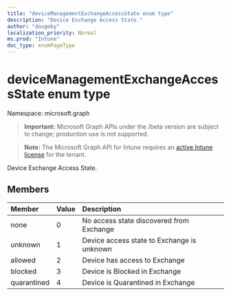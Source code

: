 ```yaml
---
title: "deviceManagementExchangeAccessState enum type"
description: "Device Exchange Access State."
author: "dougeby"
localization_priority: Normal
ms.prod: "Intune"
doc_type: enumPageType
---
```


# deviceManagementExchangeAccessState enum type

Namespace: microsoft.graph

> **Important:** Microsoft Graph APIs under the /beta version are subject to change; production use is not supported.

> **Note:** The Microsoft Graph API for Intune requires an [active Intune license](https://go.microsoft.com/fwlink/?linkid=839381) for the tenant.

Device Exchange Access State.

## Members
|Member|Value|Description|
|:---|:---|:---|
|none|0|No access state discovered from Exchange|
|unknown|1|Device access state to Exchange is unknown|
|allowed|2|Device has access to Exchange|
|blocked|3|Device is Blocked in Exchange|
|quarantined|4|Device is Quarantined in Exchange|




